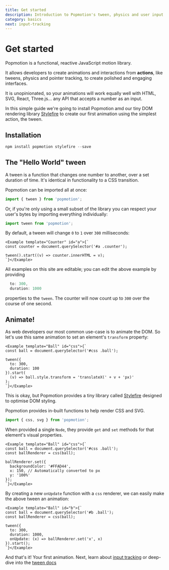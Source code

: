 ```yaml
---
title: Get started
description: Introduction to Popmotion's tween, physics and user input tracking functions.
category: basics
next: input-tracking
---
```


# Get started

Popmotion is a functional, reactive JavaScript motion library.

It allows developers to create animations and interactions from **actions**, like tweens, physics and pointer tracking, to create polished and engaging interfaces.

It is unopinionated, so your animations will work equally well with HTML, SVG, React, Three.js... any API that accepts a number as an input.

In this simple guide we're going to install Popmotion amd our tiny DOM rendering library [Stylefire](/api/stylefire) to create our first animation using the simplest action, the tween.

## Installation

```javascript
npm install popmotion stylefire --save
```

## The "Hello World" tween

A tween is a function that changes one number to another, over a set duration of time. It's identical in functionality to a CSS transition.

Popmotion can be imported all at once:

```javascript
import { tween } from 'popmotion';
```

Or, if you're only using a small subset of the library you can respect your user's bytes by importing everything individually:

```javascript
import tween from 'popmotion';
```

By default, a tween will change `0` to `1` over `300` milliseconds:

```marksy
<Example template="Counter" id="a">{`
const counter = document.querySelector('#a .counter');

tween().start((v) => counter.innerHTML = v);
`}</Example>
```

All examples on this site are editable; you can edit the above example by providing

```javascript
  to: 300,
  duration: 1000
```

properties to the `tween`. The counter will now count up to `300` over the course of one second.

## Animate!

As web developers our most common use-case is to animate the DOM. So let's use this same animation to set an element's `transform` property:

```marksy
<Example template="Ball" id="css">{`
const ball = document.querySelector('#css .ball');

tween({
  to: 300,
  duration: 100
}).start(
  (v) => ball.style.transform = 'translateX(' + v + 'px)'
);
`}</Example>
```

This is okay, but Popmotion provides a tiny library called [Stylefire](/api/stylefire) designed to optimise DOM styling.





 Popmotion provides in-built functions to help render CSS and SVG.

```javascript
import { css, svg } from 'popmotion';
```

When provided a single `Node`, they provide `get` and `set` methods for that element's visual properties.

```marksy
<Example template="Ball" id="css">{`
const ball = document.querySelector('#css .ball');
const ballRenderer = css(ball);

ballRenderer.set({
  backgroundColor: '#FFAD44',
  x: 150, // Automatically converted to px
  y: '100%'
});
`}</Example>
```

By creating a new `onUpdate` function with a `css` renderer, we can easily make the above tween an animation:

```marksy
<Example template="Ball" id="b">{`
const ball = document.querySelector('#b .ball');
const ballRenderer = css(ball);

tween({
  to: 300,
  duration: 1000,
  onUpdate: (x) => ballRenderer.set('x', x)
}).start();
`}</Example>
```

And that's it! Your first animation. Next, learn about [input tracking](/learn/input-tracking) or deep-dive into the [tween docs](/api/tween)
